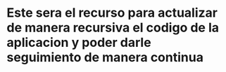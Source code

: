 # Este sera el recurso para actualizar de manera recursiva el codigo de la aplicacion y poder darle seguimiento de manera continua
